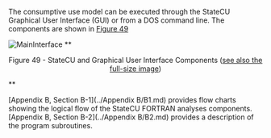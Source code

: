 The consumptive use model can be executed through the StateCU Graphical User Interface (GUI) or 
from a DOS command line. The components are shown in [Figure 49](#figure49)

<a name="figure49"></a>
![MainInterface](/../images/figure49.png)
**<p style="text-align: center;">
Figure 49 - StateCU and Graphical User Interface Components (<a href="/../images/figure49.png">see also the full-size image</a>)
</p>**

[Appendix B, Section B-1](../Appendix B/B1.md) provides flow charts showing the logical flow of the StateCU FORTRAN analyses components. 
[Appendix B, Section B-2](../Appendix B/B2.md) provides a description of the program subroutines. 
